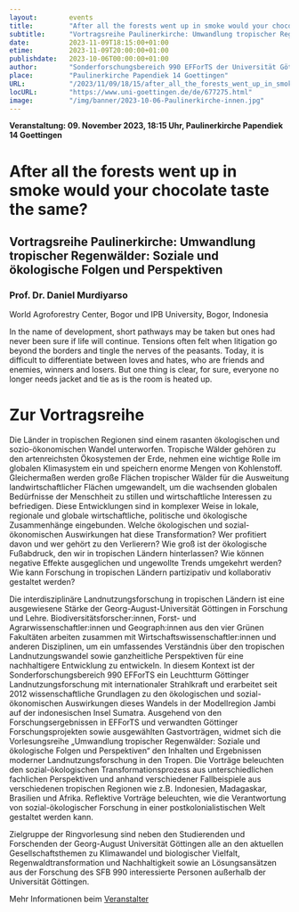 ```yaml
---
layout:        events
title:         "After all the forests went up in smoke would your chocolate taste the same?"
subtitle:      "Vortragsreihe Paulinerkirche: Umwandlung tropischer Regenwälder: Soziale und ökologische Folgen und Perspektiven"
date:          2023-11-09T18:15:00+01:00
etime:         2023-11-09T20:00:00+01:00
publishdate:   2023-10-06T00:00:00+01:00
author:        "Sonderforschungsbereich 990 EFForTS der Universität Göttingen"
place:         "Paulinerkirche Papendiek 14 Goettingen"
URL:           "/2023/11/09/18/15/after_all_the_forests_went_up_in_smoke_would_your_chocolate_taste_the_same"
locURL:        "https://www.uni-goettingen.de/de/677275.html"
image:         "/img/banner/2023-10-06-Paulinerkirche-innen.jpg"
---
```


**Veranstaltung: 09. November 2023, 18:15 Uhr, Paulinerkirche Papendiek 14 Goettingen**

After all the forests went up in smoke would your chocolate taste the same?
===========

Vortragsreihe Paulinerkirche: Umwandlung tropischer Regenwälder: Soziale und ökologische Folgen und Perspektiven
-----------
### Prof. Dr. Daniel Murdiyarso
World Agroforestry Center, Bogor und IPB University, Bogor, Indonesia

In the name of development, short pathways may be taken but ones had never been sure if life will continue. Tensions often felt when litigation go beyond the borders and tingle the nerves of the peasants. Today, it is difficult to differentiate between loves and hates, who are friends and enemies, winners and losers. But one thing is clear, for sure, everyone no longer needs jacket and tie as is the room is heated up. 

# Zur Vortragsreihe

Die Länder in tropischen Regionen sind einem rasanten ökologischen und sozio-ökonomischen Wandel unterworfen. Tropische Wälder gehören zu den artenreichsten Ökosystemen der Erde, nehmen eine wichtige Rolle im globalen Klimasystem ein und speichern enorme Mengen von Kohlenstoff. Gleichermaßen werden große Flächen tropischer Wälder für die Ausweitung landwirtschaftlicher Flächen umgewandelt, um die wachsenden globalen Bedürfnisse der Menschheit zu stillen und wirtschaftliche Interessen zu befriedigen. Diese Entwicklungen sind in komplexer Weise in lokale, regionale und globale wirtschaftliche, politische und ökologische Zusammenhänge eingebunden. Welche ökologischen und sozial-ökonomischen Auswirkungen hat diese Transformation? Wer profitiert davon und wer gehört zu den Verlierern? Wie groß ist der ökologische Fußabdruck, den wir in tropischen Ländern hinterlassen? Wie können negative Effekte ausgeglichen und ungewollte Trends umgekehrt werden? Wie kann Forschung in tropischen Ländern partizipativ und kollaborativ gestaltet werden?

Die interdisziplinäre Landnutzungsforschung in tropischen Ländern ist eine ausgewiesene Stärke der Georg-August-Universität Göttingen in Forschung und Lehre. Biodiversitätsforscher:innen, Forst- und Agrarwissenschaftler:innen und Geograph:innen aus den vier Grünen Fakultäten arbeiten zusammen mit Wirtschaftswissenschaftler:innen und anderen Disziplinen, um ein umfassendes Verständnis über den tropischen Landnutzungswandel sowie ganzheitliche Perspektiven für eine nachhaltigere Entwicklung zu entwickeln. In diesem Kontext ist der Sonderforschungsbereich 990 EFForTS ein Leuchtturm Göttinger Landnutzungsforschung mit internationaler Strahlkraft und erarbeitet seit 2012 wissenschaftliche Grundlagen zu den ökologischen und sozial-ökonomischen Auswirkungen dieses Wandels in der Modellregion Jambi auf der indonesischen Insel Sumatra.
Ausgehend von den Forschungsergebnissen in EFForTS und verwandten Göttinger Forschungsprojekten sowie ausgewählten Gastvorträgen, widmet sich die Vorlesungsreihe „Umwandlung tropischer Regenwälder: Soziale und ökologische Folgen und Perspektiven“ den Inhalten und Ergebnissen moderner Landnutzungsforschung in den Tropen. Die Vorträge beleuchten den sozial-ökologischen Transformationsprozess aus unterschiedlichen fachlichen Perspektiven und anhand verschiedener Fallbeispiele aus verschiedenen tropischen Regionen wie z.B. Indonesien, Madagaskar, Brasilien und Afrika. Reflektive Vorträge beleuchten, wie die Verantwortung von sozial-ökologischer Forschung in einer postkolonialistischen Welt gestaltet werden kann.

Zielgruppe der Ringvorlesung sind neben den Studierenden und Forschenden der Georg-August Universität Göttingen alle an den aktuellen Gesellschaftsthemen zu Klimawandel und biologischer Vielfalt, Regenwaldtransformation und Nachhaltigkeit sowie an Lösungsansätzen aus der Forschung des SFB 990 interessierte Personen außerhalb der Universität Göttingen.


Mehr Informationen beim [Veranstalter](https://www.uni-goettingen.de/de/677275.html)

